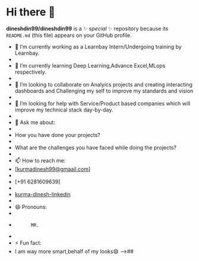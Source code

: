 # Hi there 👋

**dineshdin99/dineshdin99** is a ✨ _special_ ✨ repository because its `README.md` (this file) appears on your GitHub profile.

- 🔭 I’m currently working as a Learnbay Intern/Undergoing training by Learnbay.
- 
- 🌱 I’m currently learning Deep Learning,Advance Excel,MLops respectively.
- 
- 👯 I’m looking to collaborate on Analyics projects and creating interacting dashboards and Challenging my self to improve my standards and vision
- 
- 🤔 I’m looking for help with Service/Product based companies which will improve my technical stack day-by-day.
- 
- 💬 Ask me about:
- 
- How you have done your projects?
- 
- What are the challenges you have faced while doing the projects?
- 
- 📫 How to reach me:
- [kurmadinesh99@gmaail.com]
- 
- [+91 6281609639]
- 
- [kurma-dinesh-linkedin](https://www.linkedin.com/in/kurma-dinesh-ae12/)
- 
- 😄 Pronouns:
- 
-           MR.
-       
- ⚡ Fun fact:
- I am way more smart,behalf of my looks😄
-->##
